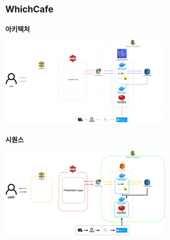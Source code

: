 # WhichCafe

## 아키텍처
![Architecture_whichcafe](https://github.com/devdev2022/WhichCafe/blob/main/Architecure_whichcafe.drawio.png)

## 시퀀스 
![Sequence_whichcafe](https://github.com/devdev2022/WhichCafe/blob/main/Architecture.drawio.png)
